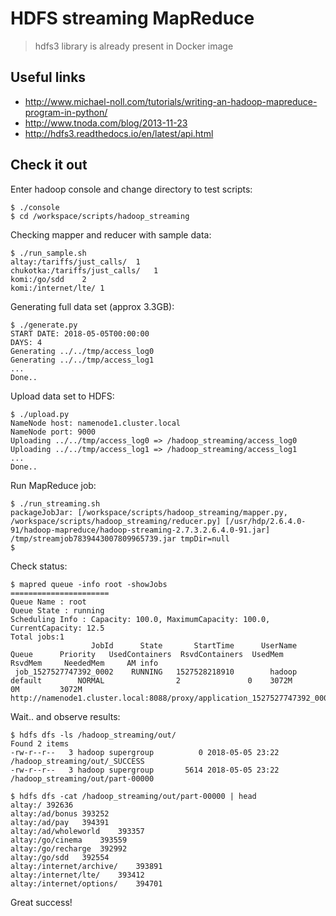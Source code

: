 # HDFS streaming MapReduce

> hdfs3 library is already present in Docker image

## Useful links

* http://www.michael-noll.com/tutorials/writing-an-hadoop-mapreduce-program-in-python/
* http://www.tnoda.com/blog/2013-11-23
* http://hdfs3.readthedocs.io/en/latest/api.html

## Check it out

Enter hadoop console and change directory to test scripts:
```
$ ./console
$ cd /workspace/scripts/hadoop_streaming
```

Checking mapper and reducer with sample data:
```
$ ./run_sample.sh
altay:/tariffs/just_calls/	1
chukotka:/tariffs/just_calls/	1
komi:/go/sdd	2
komi:/internet/lte/	1
```

Generating full data set (approx 3.3GB):
```
$ ./generate.py
START DATE: 2018-05-05T00:00:00 
DAYS: 4
Generating ../../tmp/access_log0
Generating ../../tmp/access_log1
...
Done..
```

Upload data set to HDFS:
``` 
$ ./upload.py 
NameNode host: namenode1.cluster.local
NameNode port: 9000
Uploading ../../tmp/access_log0 => /hadoop_streaming/access_log0
Uploading ../../tmp/access_log1 => /hadoop_streaming/access_log1
...
Done..
```

Run MapReduce job:
```
$ ./run_streaming.sh 
packageJobJar: [/workspace/scripts/hadoop_streaming/mapper.py, /workspace/scripts/hadoop_streaming/reducer.py] [/usr/hdp/2.6.4.0-91/hadoop-mapreduce/hadoop-streaming-2.7.3.2.6.4.0-91.jar] /tmp/streamjob7839443007809965739.jar tmpDir=null
$ 
```

Check status:
```
$ mapred queue -info root -showJobs
======================
Queue Name : root 
Queue State : running 
Scheduling Info : Capacity: 100.0, MaximumCapacity: 100.0, CurrentCapacity: 12.5 
Total jobs:1
                  JobId	     State	     StartTime	    UserName	       Queue	  Priority	 UsedContainers	 RsvdContainers	 UsedMem	 RsvdMem	 NeededMem	   AM info
 job_1527527747392_0002	   RUNNING	 1527528218910	      hadoop	     default	    NORMAL	              2	              0	   3072M	      0M	     3072M	http://namenode1.cluster.local:8088/proxy/application_1527527747392_0002/
```


Wait.. and observe results:
```
$ hdfs dfs -ls /hadoop_streaming/out/
Found 2 items
-rw-r--r--   3 hadoop supergroup          0 2018-05-05 23:22 /hadoop_streaming/out/_SUCCESS
-rw-r--r--   3 hadoop supergroup       5614 2018-05-05 23:22 /hadoop_streaming/out/part-00000

$ hdfs dfs -cat /hadoop_streaming/out/part-00000 | head
altay:/	392636
altay:/ad/bonus	393252
altay:/ad/pay	394391
altay:/ad/wholeworld	393357
altay:/go/cinema	393559
altay:/go/recharge	392992
altay:/go/sdd	392554
altay:/internet/archive/	393891
altay:/internet/lte/	393412
altay:/internet/options/	394701
```

Great success!
